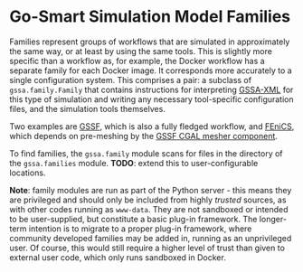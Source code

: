 # Go-Smart Simulation Model Families

Families represent groups of workflows that are simulated in approximately the
same way, or at least by using the same tools. This is slightly more specific
than a workflow as, for example, the Docker workflow has a separate family for
each Docker image. It corresponds more accurately to a single configuration
system. This comprises a pair: a subclass of `gssa.family.Family`
that contains instructions for interpreting [GSSA-XML](gssa-xml.md) for this
type of simulation and writing any necessary tool-specific configuration files,
and the simulation tools themselves.

Two examples are [GSSF](gssf/overview.md), which is also a fully fledged
workflow, and [FEniCS](docker/fenics.md), which depends on pre-meshing by
the [GSSF CGAL mesher component](gssf/mesher.md).

To find families, the `gssa.family` module scans for files in the directory of
the `gssa.families` module. **TODO**: extend this to user-configurable locations.

**Note**: family modules are run as part of the Python server - this means they
are privileged and should only be included from highly *trusted* sources, as
with other codes running as `www-data`. They are not sandboxed or intended to be
user-supplied, but constitute a basic plug-in framework. The longer-term
intention is to migrate to a proper plug-in framework, where community developed
families may be added in, running as an unprivileged user. Of course, this would
still require a higher level of trust than given to external user code, which
only runs sandboxed in Docker.
